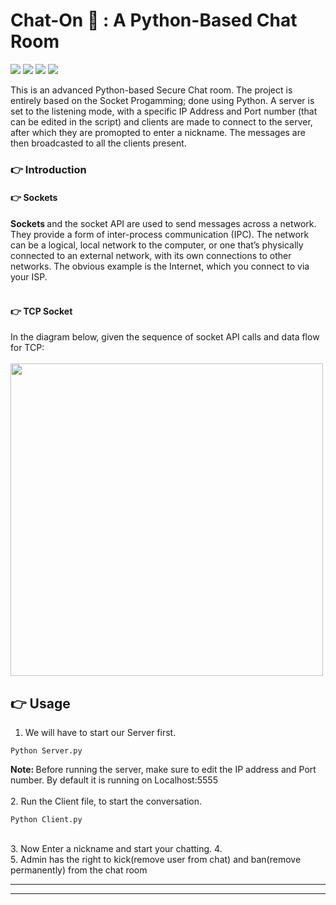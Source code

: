 # Chat-On 🐍 : A Python-Based Chat Room
![](https://img.shields.io/apm/l/vim-mode?style=plastic)
![](https://img.shields.io/pypi/pyversions/Django?style=plastic)
![](https://img.shields.io/github/last-commit/IamLucif3r/Chat-On)
![](https://img.shields.io/github/commit-activity/w/IamLucif3r/Chat-On?style=plastic)


This is an advanced Python-based Secure Chat room. The project is entirely based on the Socket Progamming; done using Python. A server is set to the listening mode, with a specific IP Address and Port number (that can be edited in the script) and clients are made to connect to the server, after which they are promopted to enter a nickname. The messages are then broadcasted to all the clients present. 

### 👉 Introduction

#### 👉 Sockets
<b> Sockets </b> and the socket API are used to send messages across a network. They provide a form of inter-process communication (IPC). The network can be a logical, local network to the computer, or one that’s physically connected to an external network, with its own connections to other networks. The obvious example is the Internet, which you connect to via your ISP. <br><br>


#### 👉 TCP Socket
In the diagram below, given the sequence of socket API calls and data flow for TCP:
<br><br>
<img align="center" src=https://github.com/IamLucif3r/Chat-On/blob/main/assets/Screenshot%20at%202021-05-21%2010-47-40.png height=500px>

## 👉 Usage

1. We will have to start our Server first.
``` shell
Python Server.py
```
<b>Note: </b> Before running the server, make sure to edit the IP address and Port number. By default it is running on Localhost:5555 <br><br>
2. Run the Client file, to start the conversation. 
``` Shell
Python Client.py
```
<br>
3. Now Enter a nickname and start your chatting. 
4. <br>
5. Admin has the right to kick(remove user from chat) and ban(remove permanently) from the chat room

<hr>


<hr>

